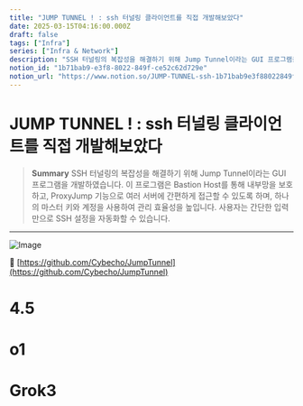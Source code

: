 ```yaml
---
title: "JUMP TUNNEL ! : ssh 터널링 클라이언트를 직접 개발해보았다"
date: 2025-03-15T04:16:00.000Z
draft: false
tags: ["Infra"]
series: ["Infra & Network"]
description: "SSH 터널링의 복잡성을 해결하기 위해 Jump Tunnel이라는 GUI 프로그램을 개발하였습니다. 이 프로그램은 Bastion Host를 통해 내부망을 보호하고, ProxyJump 기능으로 여러 서버에 간편하게 접근할 수 있도록 하며, 하나의 마스터 키와 계정을 사용하여 관리 효율성을 높입니다. 사용자는 간단한 입력만으로 SSH 설정을 자동화할 수 있습니다."
notion_id: "1b71bab9-e3f8-8022-849f-ce52c62d729e"
notion_url: "https://www.notion.so/JUMP-TUNNEL-ssh-1b71bab9e3f88022849fce52c62d729e"
---
```


# JUMP TUNNEL ! : ssh 터널링 클라이언트를 직접 개발해보았다

> **Summary**
> SSH 터널링의 복잡성을 해결하기 위해 Jump Tunnel이라는 GUI 프로그램을 개발하였습니다. 이 프로그램은 Bastion Host를 통해 내부망을 보호하고, ProxyJump 기능으로 여러 서버에 간편하게 접근할 수 있도록 하며, 하나의 마스터 키와 계정을 사용하여 관리 효율성을 높입니다. 사용자는 간단한 입력만으로 SSH 설정을 자동화할 수 있습니다.

---

![Image](https://prod-files-secure.s3.us-west-2.amazonaws.com/09ccd4d5-876c-4bba-bbdf-cc77a0a11257/e10ce4e7-a037-4d6f-a0e7-d748f14679a4/image.png?X-Amz-Algorithm=AWS4-HMAC-SHA256&X-Amz-Content-Sha256=UNSIGNED-PAYLOAD&X-Amz-Credential=ASIAZI2LB4666D7T2NOS%2F20250724%2Fus-west-2%2Fs3%2Faws4_request&X-Amz-Date=20250724T083351Z&X-Amz-Expires=3600&X-Amz-Security-Token=IQoJb3JpZ2luX2VjEAAaCXVzLXdlc3QtMiJIMEYCIQDfA%2FMCkVQopTwn%2FQRUNwM3CuS8OXELpp7e1Oz8%2BxSVvwIhAMKDPnAKYDzp5q5zIsJEtop7whnyD0DmDUFgkac%2F6RtpKv8DCCkQABoMNjM3NDIzMTgzODA1IgzSMhu7aR%2BssS9OxgQq3APenVZAhiCj63lxAxhfH9RwOuYmWScW5XlCCxyRLCkrbI5qv63r9Me54imlUeNmKrOcUuYnuYCMEpOH6IuVNYQeSbMd7pDXRO6Yhkxg4RU3xj3atJAaudulGfsdlEZtfBPKZThqP8Y9wwCG4yQYVaf5jsvbIFFnhOc3ANecUA1xF9DxgNcJBN5RYCns3T%2BBrVDtV%2Bn9b93c72jwXPndDkUaxfLZQlSv5qPYxBxFtHH583JQDRB8DRn7gNzRTTB9RZxiQLvcNQnlaSFpqpDsA1O7ZAVqErOVgLzSly%2FmXcvjU5cvXENKPIr7C9Rmhy5pnffnPOqJ1mFvVDYOtDC%2FpJXpeTt4ZFMXgr5o3GRS8OrxjmZTn7LvyFFxmSH3%2Fs6VLgmMAMdyrw%2Fa4T5wBKTwyRPxgY%2BIgrR9TIUNthwC0Aj1nnUmuALXqAeySndfdQL0cCehhlD%2Fe%2Bt3uKFdQGNUhXW8DMqR1LVHuhb98k%2BGy0u%2Bujq6cra0bDtbEh4yZQ6G8O%2F4246sScppU%2BjXE%2B5jIRjtUxFXiS%2FcmaQKcvZDGx1dIUqIQn1nwc9dJxMA4oNdYbHsK4Ns5Nf7vRsB%2BLgTFg6dZyeeXBv3LkGcUsJ795Jf3vec9PPvBIWhchy1mTCbz4fEBjqkAfVgj8JC1Gvj%2BVp6J6Xq94zFTnPGVi7akPiV9Eisas6XUJGfoNO4AsD4uQ8lUTSVgDAQ3nJIvHD72xH2jReQW8CgusSEkho1PUdSdQej%2FMCdwGC3YA4ig%2BgtSNffYxacwyyDqSrPLFcKWl68xymwqq1n7tmXNHwZkF7am%2BYwN5zN2LOv7iqvXvEagnpGAUhxa85r2ZbJzWdqXVAJMF1%2F%2BNdffCwC&X-Amz-Signature=9297af543598ddac593676ab2eacd0234e5c67e0bf0413e32520b0547f2e64fa&X-Amz-SignedHeaders=host&x-amz-checksum-mode=ENABLED&x-id=GetObject)

🔗 [https://github.com/Cybecho/JumpTunnel](https://github.com/Cybecho/JumpTunnel)

# 4.5

# o1

# Grok3


